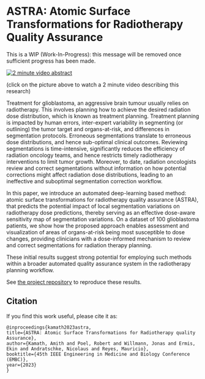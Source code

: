 # ASTRA: Atomic Surface Transformations for Radiotherapy Quality Assurance

This is a WIP (Work-In-Progress): this message will be removed once sufficient progress has been made. 

[![2 minute video abstract](https://img.youtube.com/vi/vghlJh8ACOY/0.jpg)](https://www.youtube.com/watch?v=vghlJh8ACOY)

(click on the picture above to watch a 2 minute video describing this research)

Treatment for glioblastoma, an aggressive brain tumour usually relies on radiotherapy. This involves planning how to achieve the desired radiation dose distribution, which is known as treatment planning. Treatment planning is impacted by human errors, inter-expert variability in segmenting (or outlining) the tumor target and organs-at-risk, and differences in segmentation protocols. Erroneous segmentations translate to erroneous dose distributions, and hence sub-optimal clinical outcomes. Reviewing segmentations is time-intensive, significantly reduces the efficiency of radiation oncology teams, and hence restricts timely radiotherapy interventions to limit tumor growth. Moreover, to date, radiation oncologists review and correct segmentations without information on how potential corrections might affect radiation dose distributions, leading to an ineffective and suboptimal segmentation correction workflow. 

In this paper, we introduce an automated deep-learning based method: atomic surface transformations for radiotherapy quality assurance (ASTRA), that predicts the potential impact of local segmentation variations on radiotherapy dose predictions, thereby serving as an effective dose-aware sensitivity map of segmentation variations. On a dataset of 100 glioblastoma patients, we show how the proposed approach enables assessment and visualization of areas of organs-at-risk being most susceptible to dose changes, providing clinicians with a dose-informed mechanism to review and correct segmentations for radiation therapy planning. 

These initial results suggest strong potential for employing such methods within a broader automated quality assurance system in the radiotherapy planning workflow.

See [the project repository](https://github.com/amithjkamath/astra) to reproduce these results.

## Citation

If you find this work useful, please cite it as:

    @inproceedings{kamath2023astra,
    title={ASTRA: Atomic Surface Transformations for Radiotherapy quality Assurance},
    author={Kamath, Amith and Poel, Robert and Willmann, Jonas and Ermis, Ekin and Andratschke, Nicolaus and Reyes, Mauricio},
    booktitle={45th IEEE Engineering in Medicine and Biology Conference (EMBC)},
    year={2023}
    }